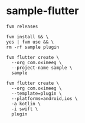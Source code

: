 # sample-flutter

```
fvm releases
```

```
fvm install && \
yes | fvm use && \
rm -rf sample plugin
```

```
fvm flutter create \
  --org com.oximeeg \
  --project-name sample \
  sample
```

```
fvm flutter create \
  --org com.oximeeg \
  --template=plugin \
  --platforms=android,ios \
  -a kotlin \
  -i swift \
  plugin
```